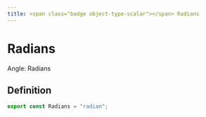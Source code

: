 ```yaml
---
title: <span class="badge object-type-scalar"></span> Radians
---
```

# <span class="badge object-type-scalar"></span> Radians

Angle: Radians

## Definition

```typescript
export const Radians = "radian";

```
